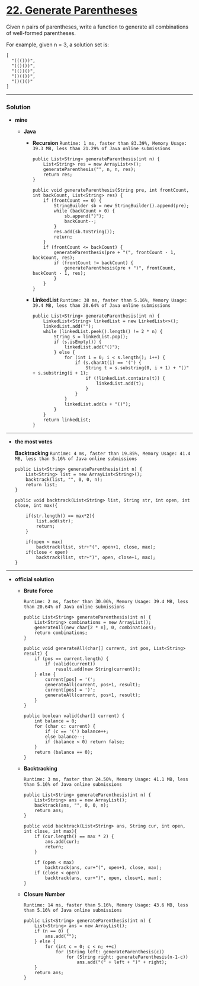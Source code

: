 # [22. Generate Parentheses](https://leetcode.com/problems/generate-parentheses/)

Given n pairs of parentheses, write a function to generate all combinations of well-formed parentheses.

For example, given n = 3, a solution set is:
```
[
  "((()))",
  "(()())",
  "(())()",
  "()(())",
  "()()()"
]
```

---

### Solution
* **mine**
  * **Java**
    
    * **Recursion** `Runtime: 1 ms, faster than 83.39%, Memory Usage: 39.3 MB, less than 21.29% of Java online submissions`
      ```
      public List<String> generateParenthesis(int n) {
          List<String> res = new ArrayList<>();
          generateParenthesis("", n, n, res);
          return res;
      }

      public void generateParenthesis(String pre, int frontCount, int backCount, List<String> res) {
          if (frontCount == 0) {
              StringBuilder sb = new StringBuilder().append(pre);
              while (backCount > 0) {
                  sb.append(")");
                  backCount--;
              }
              res.add(sb.toString());
              return;
          }
          if (frontCount <= backCount) {
              generateParenthesis(pre + "(", frontCount - 1, backCount, res);
              if (frontCount != backCount) {
                  generateParenthesis(pre + ")", frontCount, backCount - 1, res);
              }
          }
      }
      ```
  
    * **LinkedList** `Runtime: 38 ms, faster than 5.16%, Memory Usage: 39.4 MB, less than 20.64% of Java online submissions`
      ```
      public List<String> generateParenthesis(int n) {
          LinkedList<String> linkedList = new LinkedList<>();
          linkedList.add("");
          while (linkedList.peek().length() != 2 * n) {
              String s = linkedList.pop();
              if (s.isEmpty()) {
                  linkedList.add("()");
              } else {
                  for (int i = 0; i < s.length(); i++) {
                      if (s.charAt(i) == '(') {
                          String t = s.substring(0, i + 1) + "()" + s.substring(i + 1);
                          if (!linkedList.contains(t)) {
                              linkedList.add(t);
                          }
                      }
                  }
                  linkedList.add(s + "()");
              }
          }
          return linkedList;
      }
      ```
      
---

* **the most votes**
  
  **Backtracking** `Runtime: 4 ms, faster than 19.85%, Memory Usage: 41.4 MB, less than 5.16% of Java online submissions`
  ```
  public List<String> generateParenthesis(int n) {
      List<String> list = new ArrayList<String>();
      backtrack(list, "", 0, 0, n);
      return list;
  }

  public void backtrack(List<String> list, String str, int open, int close, int max){

      if(str.length() == max*2){
          list.add(str);
          return;
      }

      if(open < max)
          backtrack(list, str+"(", open+1, close, max);
      if(close < open)
          backtrack(list, str+")", open, close+1, max);
  }
  ```

---

* **official solution**
  * **Brute Force**
    
    `Runtime: 2 ms, faster than 30.06%, Memory Usage: 39.4 MB, less than 20.64% of Java online submissions`
    ```
    public List<String> generateParenthesis(int n) {
        List<String> combinations = new ArrayList();
        generateAll(new char[2 * n], 0, combinations);
        return combinations;
    }

    public void generateAll(char[] current, int pos, List<String> result) {
        if (pos == current.length) {
            if (valid(current))
                result.add(new String(current));
        } else {
            current[pos] = '(';
            generateAll(current, pos+1, result);
            current[pos] = ')';
            generateAll(current, pos+1, result);
        }
    }

    public boolean valid(char[] current) {
        int balance = 0;
        for (char c: current) {
            if (c == '(') balance++;
            else balance--;
            if (balance < 0) return false;
        }
        return (balance == 0);
    }
    ```
    
  * **Backtracking**
  
    `Runtime: 3 ms, faster than 24.50%, Memory Usage: 41.1 MB, less than 5.16% of Java online submissions`
    ```
    public List<String> generateParenthesis(int n) {
        List<String> ans = new ArrayList();
        backtrack(ans, "", 0, 0, n);
        return ans;
    }

    public void backtrack(List<String> ans, String cur, int open, int close, int max){
        if (cur.length() == max * 2) {
            ans.add(cur);
            return;
        }

        if (open < max)
            backtrack(ans, cur+"(", open+1, close, max);
        if (close < open)
            backtrack(ans, cur+")", open, close+1, max);
    }
    ```
      
  * **Closure Number**
  
    `Runtime: 14 ms, faster than 5.16%, Memory Usage: 43.6 MB, less than 5.16% of Java online submissions`
    ```
    public List<String> generateParenthesis(int n) {
        List<String> ans = new ArrayList();
        if (n == 0) {
            ans.add("");
        } else {
            for (int c = 0; c < n; ++c)
                for (String left: generateParenthesis(c))
                    for (String right: generateParenthesis(n-1-c))
                        ans.add("(" + left + ")" + right);
        }
        return ans;
    }
    ```
